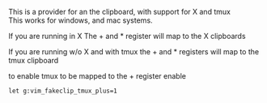 This is a provider for an the clipboard, with support for X and tmux  
This works for windows, and mac systems.

If you are running in X
The + and * register will map to the X clipboards

If you are running w/o X and with tmux the + and * registers will map to the tmux clipboard 

to enable tmux to be mapped to the + register enable 
```
let g:vim_fakeclip_tmux_plus=1 
```

